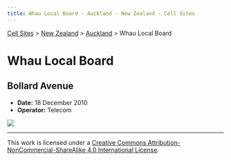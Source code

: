 ```yaml
---
title: Whau Local Board - Auckland - New Zealand - Cell Sites
---
```


[Cell Sites](../../../) > [New Zealand](../../) > [Auckland](../) > Whau Local Board

# Whau Local Board

## Bollard Avenue

* **Date:** 18 December 2010
* **Operator:** Telecom

![](https://f001.backblazeb2.com/file/CellSites/NZ/AUK/Whau/20101218-131611.jpg)

---

This work is licensed under a [Creative Commons Attribution-NonCommercial-ShareAlike 4.0 International License](http://creativecommons.org/licenses/by-nc-sa/4.0/).
